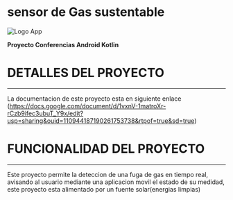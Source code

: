 # sensor de Gas sustentable

![Logo App](https://res.cloudinary.com/picasso3-1415/image/upload/v1636061787/xyq5wej9qmv6segzlmty.jpg "De 300 x 120 píxeles")


**Proyecto Conferencias Android Kotlin**


# DETALLES DEL PROYECTO
------------------------

La documentacion de este proyecto esta en siguiente enlace (https://docs.google.com/document/d/1vxnV-1matroXr-rCzb9ifec3ubuT_Y9x/edit?usp=sharing&ouid=110944187190261753738&rtpof=true&sd=true)

# FUNCIONALIDAD DEL PROYECTO
------------------------------

Este proyecto permite la deteccion de una fuga de gas en tiempo real, avisando al
usuario mediante una aplicacion movil el estado de su medidad, este proyecto esta
alimentado por un fuente solar(energias limpias)
